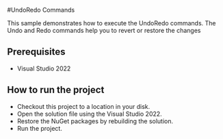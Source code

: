 #UndoRedo Commands

This sample demonstrates how to execute the UndoRedo commands. The Undo and Redo commands help you to revert or restore the changes


## Prerequisites

* Visual Studio 2022

## How to run the project

* Checkout this project to a location in your disk.
* Open the solution file using the Visual Studio 2022.
* Restore the NuGet packages by rebuilding the solution.
* Run the project.
